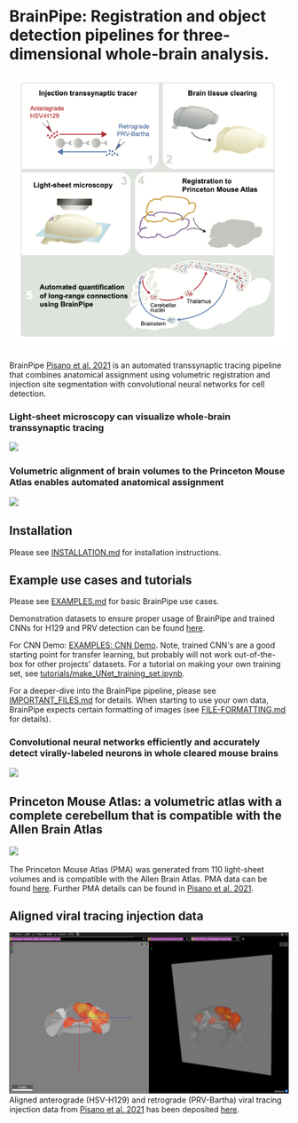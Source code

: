 # BrainPipe: Registration and object detection pipelines for three-dimensional whole-brain analysis.

![plot](./static/SW_GrAbstr_STAR_1n.png#center)

BrainPipe [Pisano et al. 2021](https://www.sciencedirect.com/science/article/pii/S2211124721011700) is an automated transsynaptic tracing pipeline that combines anatomical assignment using volumetric registration and injection site segmentation with convolutional neural networks for cell detection.

### Light-sheet microscopy can visualize whole-brain transsynaptic tracing

![](./static/ClearingVideo_med.gif#center)

### Volumetric alignment of brain volumes to the Princeton Mouse Atlas enables automated anatomical assignment

![](./static/registration_med.gif#center)

## Installation
Please see [INSTALLATION.md](INSTALLATION.md) for installation instructions.

## Example use cases and tutorials
Please see [EXAMPLES.md](EXAMPLES.md) for basic BrainPipe use cases.

Demonstration datasets to ensure proper usage of BrainPipe and trained CNNs for H129 and PRV detection can be found [here](https://lightsheetatlas.pni.princeton.edu/public/brainpipe_demo_datasets/).

For CNN Demo: [EXAMPLES: CNN Demo](EXAMPLES.md#cnn-demo). Note, trained CNN's are a good starting point for transfer learning, but probably will not work out-of-the-box for other projects' datasets. For a tutorial on making your own training set, see [tutorials/make_UNet_training_set.ipynb](tutorials/make_UNet_training_set.ipynb).

For a deeper-dive into the BrainPipe pipeline, please see [IMPORTANT_FILES.md](IMPORTANT_FILES.md) for details. When starting to use your own data, BrainPipe expects certain formatting of images (see [FILE-FORMATTING.md](FILE-FORMATTING.md) for details).

### Convolutional neural networks efficiently and accurately detect virally-labeled neurons in whole cleared mouse brains

![](./static/CNN_med.gif#center)

## Princeton Mouse Atlas: a volumetric atlas with a complete cerebellum that is compatible with the Allen Brain Atlas

![](./static/PMA.gif#center)

The Princeton Mouse Atlas (PMA) was generated from 110 light-sheet volumes and is compatible with the Allen Brain Atlas. PMA data can be found [here](https://brainmaps.princeton.edu/2020/09/princeton-mouse-brain-atlas-links/). Further PMA details can be found in [Pisano et al. 2021](https://www.sciencedirect.com/science/article/pii/S2211124721011700).

## Aligned viral tracing injection data
![plot](/static/neuroglancer_injectionsite.png#center)
Aligned anterograde (HSV-H129) and retrograde (PRV-Bartha) viral tracing injection data from [Pisano et al. 2021](https://www.sciencedirect.com/science/article/pii/S2211124721011700) has been deposited [here](https://brainmaps.princeton.edu/2021/05/pisano_viral_tracing_injections/).
